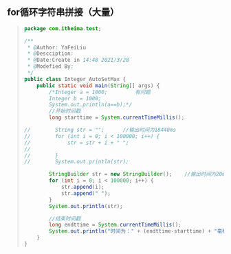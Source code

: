 ## for循环字符串拼接（大量）

> ```java
> package com.itheima.test;
> 
> /**
>  * @Author: YaFeiLiu
>  * @Descciption:
>  * @Date:Create in 14:48 2021/3/28
>  * @Modefied By:
>  */
> public class Integer_AutoSetMax {
>     public static void main(String[] args) {
>         /*Integer a = 1000;         有问题
>         Integer b = 1000;
>         System.out.println(a==b);*/
>         //开始时间戳
>         long starttime = System.currentTimeMillis();
> 
> //        String str = "";      //输出时间为18440ms
> //        for (int i = 0; i < 100000; i++) {
> //            str = str + i + " ";
> //
> //        }
> //        System.out.println(str);
> 
>         StringBuilder str = new StringBuilder();    //输出时间为20ms
>         for (int i = 0; i < 100000; i++) {
>             str.append(i);
>             str.append(" ");
>         }
>         System.out.println(str);
> 
>         //结束时间戳
>         long endttime = System.currentTimeMillis();
>         System.out.println("时间为：" + (endttime-starttime) + "毫秒！");
>     }
> }
> ```

